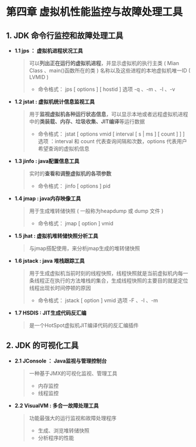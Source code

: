 # 第四章 虚拟机性能监控与故障处理工具

## 1. JDK 命令行监控和故障处理工具

* **1.1 jps ： 虚拟机进程状况工具**
    > 可以**列出正在运行的虚拟机进程**，并显示虚拟机的执行主类 ( Mian Class 、main()函数所在的类 ) 名称以及这些进程的本地虚拟机唯一ID ( LVMID )
    > * 命令格式：
    > jps [ options ] [ hostid ]
    > 选项 -q 、-m 、-l 、-v
* **1.2 jstat : 虚拟机统计信息监视工具**
    > 用于**监视虚拟机各种运行状态信息**，可以显示本地或者远程虚拟机进程中的**类装载、内存、垃圾收集、JIT编译**等运行数据
    > * 命令格式：
    > jstat [ options vmid [ interval [ s | ms ] [ count ] ] ]
    > 选项 ：interval 和 count 代表查询间隔和次数，options 代表用户希望查询的虚拟机信息
* **1.3 jinfo : java配置信息工具**
    > 实时的**查看和调整虚拟机的各项参数**
    > * 命令格式：
    > jinfo [ options ] pid
* **1.4 jmap : java内存映像工具**
    > 用于生成堆转储快照 ( 一般称为heapdump 或 dump 文件 )
    > * 命令格式：
    > jmap [ option ] vmid
* **1.5 jhat : 虚拟机堆转储快照分析工具**
    > 与jmap搭配使用，来分析jmap生成的堆转储快照
* **1.6 jstack : java 堆栈跟踪工具**
    > 用于生成虚拟机当前时刻的线程快照，线程快照就是当前虚拟机内每一条线程正在执行的方法堆栈的集合，生成线程快照的主要目的就是定位线程出现长时间停顿的原因
    > * 命令格式：
    > jstack [ option ] vmid
    > 选项 -F 、-l 、-m
* **1.7 HSDIS : JIT生成代码反汇编**
    > 是一个HotSpot虚拟机JIT编译代码的反汇编插件

## 2. JDK 的可视化工具

* **2.1 JConsole ： Java监视与管理控制台**
    > 一种基于JMX的可视化监视、管理工具
    > * 内存监控
    > * 线程监控
* **2.2 VisualVM : 多合一故障处理工具**
    > 功能最强大的运行监视和故障处理程序
    > * 生成、浏览堆转储快照
    > * 分析程序的性能
